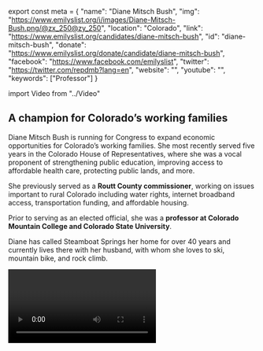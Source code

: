 export const meta = {
  "name": "Diane Mitsch Bush",
  "img": "https://www.emilyslist.org/i/images/Diane-Mitsch-Bush.png/@zx_250@zy_250",
  "location": "Colorado",
  "link": "https://www.emilyslist.org/candidates/diane-mitsch-bush",
  "id": "diane-mitsch-bush",
  "donate": "https://www.emilyslist.org/donate/candidate/diane-mitsch-bush",
  "facebook": "https://www.facebook.com/emilyslist",
  "twitter": "https://twitter.com/repdmb?lang=en",
  "website": "",
  "youtube": "",
  "keywords": ["Professor"]
}

import Video from "../Video"

## A champion for Colorado’s working families

Diane Mitsch Bush is running for Congress to expand economic opportunities for Colorado’s working families. She most recently served five years in the Colorado House of Representatives, where she was a vocal proponent of strengthening public education, improving access to affordable health care, protecting public lands, and more.

She previously served as a **Routt County commissioner**, working on issues important to rural Colorado including water rights, internet broadband access, transportation funding, and affordable housing.

Prior to serving as an elected official, she was a **professor at Colorado Mountain College and Colorado State University**.

Diane has called Steamboat Springs her home for over 40 years and currently lives there with her husband, with whom she loves to ski, mountain bike, and rock climb.

<Video id="mR-4GreTyGs" />

## A former public servant and educator dedicated to expanding economic opportunity

Diane is deeply committed to expanding economic opportunity for rural Coloradans, improving access to affordable health care, and investing in public education. A former educator herself, Diane understands how important high quality public education is in improving the next generation’s economic outcomes. “I believe that high quality public education is the key to opportunity, because it was for me,” she has said. Diane also recognizes the need to invest in job training programs to prepare Colorado’s workers for today’s economy. “I have supported bills to help businesses create good jobs and provide workforce training, including apprenticeships,” she has said. Diane’s commitment to these values will guide her in being a strong voice for Colorado in Congress.

## An opportunity to flip a seat in a deep purple state

Diane is running to flip the 3rd District, which includes Pueblo, the San Luis Valley, and the Western Slope. Diane is running to face incumbent Republican Congressman Scott Tipton, who has voted for President Trump’s disastrous agenda nearly 100 percent of the time, including to take away affordable health care. Coloradans deserve a new voice representing their best interests in Washington, and Diane has proven that she will be that representative. Let’s show her our full support so that hardworking families in the 3rd District will finally have a representative in Congress who speaks for them.
